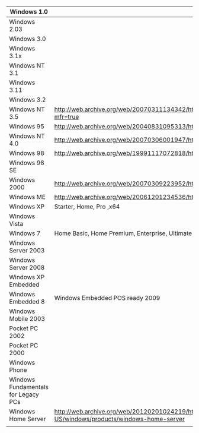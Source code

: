 | Windows 1.0                         |                                                                                                                   |
| ----------------------------------- | ----------------------------------------------------------------------------------------------------------------- |
| Windows 2.03                        |                                                                                                                   |
| Windows 3.0                         |                                                                                                                   |
| Windows 3.1x                        |                                                                                                                   |
| Windows NT 3.1                      |                                                                                                                   |
| Windows 3.11                        |                                                                                                                   |
| Windows 3.2                         |                                                                                                                   |
| Windows NT 3.5                      | http://web.archive.org/web/20070311134342/http://www.microsoft.com/technet/archive/winntas/default.mspx?mfr=true  |
| Windows 95                          | http://web.archive.org/web/20040831095313/http://www.microsoft.com/windows95/default.asp                          |
| Windows NT 4.0                      | http://web.archive.org/web/20070306001947/http://www.microsoft.com/ntworkstation/default.asp                      |
| Windows 98                          | http://web.archive.org/web/19991117072818/http://microsoft.com/windows98/default.asp                              |
| Windows 98 SE                       |                                                                                                                   |
| Windows 2000                        | http://web.archive.org/web/20070309223952/http://www.microsoft.com/windows2000/default.mspx                       |
| Windows ME                          | http://web.archive.org/web/20061201234536/http://www.microsoft.com/windowsme/default.asp                          |
| Windows XP                          | Starter, Home, Pro ,x64                                                                                           |
| Windows Vista                       |                                                                                                                   |
| Windows 7                           | Home Basic, Home Premium, Enterprise, Ultimate                                                                    |
| Windows Server 2003                 |                                                                                                                   |
| Windows Server 2008                 |                                                                                                                   |
| Windows XP Embedded                 |                                                                                                                   |
| Windows Embedded 8                  | Windows Embedded POS ready 2009                                                                                   |
| Windows Mobile 2003                 |                                                                                                                   |
| Pocket PC 2002                      |                                                                                                                   |
| Pocket PC 2000                      |                                                                                                                   |
| Windows Phone                       |                                                                                                                   |
| Windows Fundamentals for Legacy PCs |                                                                                                                   |
| Windows Home Server                 | http://web.archive.org/web/20120201024219/http://windows.microsoft.com/en-US/windows/products/windows-home-server |
|                                     |                                                                                                                   |